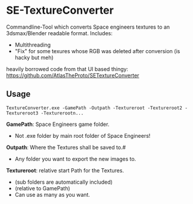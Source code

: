 # SE-TextureConverter

Commandline-Tool which converts Space engineers textures to an 3dsmax/Blender readable format.
Includes:
  - Multithreading
  - "Fix" for some texures whose RGB was deleted after conversion (is hacky but meh)

heavily borrowed code from that UI based thingy: https://github.com/AtlasTheProto/SETextureConverter

## Usage
```
TextureConverter.exe -GamePath -Outpath -Textureroot -Textureroot2 -Textureroot3 -Texturerootn...
```

**GamePath**: Space Engineers game folder.
 - Not .exe folder by main root folder of Space Engineers!


**Outpath**: Where the Textures shall be saved to.#
  - Any folder you want to export the new images to.

**Textureroot**: relative start Path for the Textures. 
  - (sub folders are automatically included) 
  - (relative to GamePath) 
  - Can use as many as you want.
 
 
 
